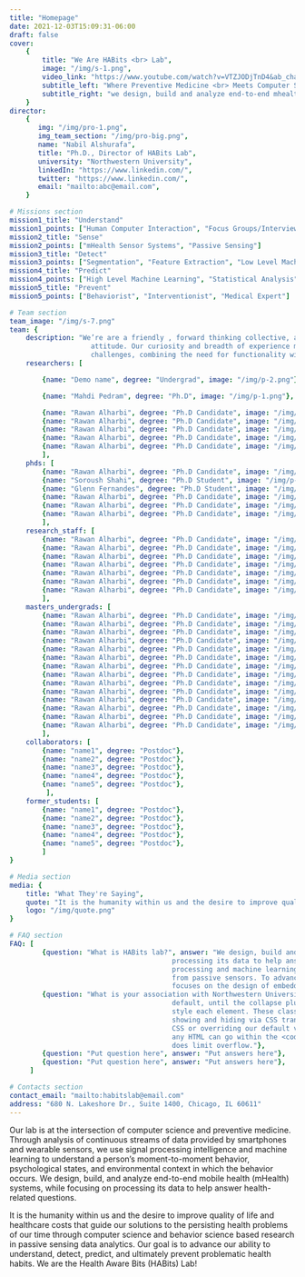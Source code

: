 ```yaml
---
title: "Homepage"
date: 2021-12-03T15:09:31-06:00
draft: false
cover:
    {
        title: "We Are HABits <br> Lab",
        image: "/img/s-1.png",
        video_link: "https://www.youtube.com/watch?v=VTZJODjTnD4&ab_channel=TheTonightShowStarringJimmyFallon",
        subtitle_left: "Where Preventive Medicine <br> Meets Computer Science",
        subtitle_right: "we design, build and analyze end-to-end mhealth <br> systems, while focusing on processing its data to help <br> answer health-related questions.",
    }
director:
    {
       img: "/img/pro-1.png",
       img_team_section: "/img/pro-big.png",
       name: "Nabil Alshurafa",
       title: "Ph.D., Director of HABits Lab",
       university: "Northwestern University",
       linkedIn: "https://www.linkedin.com/",
       twitter: "https://www.linkedin.com/",
       email: "mailto:abc@email.com",
    }

# Missions section
mission1_title: "Understand"
mission1_points: ["Human Computer Interaction", "Focus Groups/Interviews and Surveys"]
mission2_title: "Sense"
mission2_points: ["mHealth Sensor Systems", "Passive Sensing"]
mission3_title: "Detect"
mission3_points: ["Segmentation", "Feature Extraction", "Low Level Machine Learning"]
mission4_title: "Predict"
mission4_points: ["High Level Machine Learning", "Statistical Analysis", "Behavior Models"]
mission5_title: "Prevent"
mission5_points: ["Behaviorist", "Interventionist", "Medical Expert"]

# Team section
team_image: "/img/s-7.png"
team: {
    description: "We’re are a friendly , forward thinking collective, an approachable team with a can-do
                    attitude. Our curiosity and breadth of experience means we can turn our minds to new
                    challenges, combining the need for functionality with a desire for aesthetic value.",
    researchers: [

        {name: "Demo name", degree: "Undergrad", image: "/img/p-2.png"},

        {name: "Mahdi Pedram", degree: "Ph.D", image: "/img/p-1.png"},

        {name: "Rawan Alharbi", degree: "Ph.D Candidate", image: "/img/p-1.png"},
        {name: "Rawan Alharbi", degree: "Ph.D Candidate", image: "/img/p-1.png"},
        {name: "Rawan Alharbi", degree: "Ph.D Candidate", image: "/img/p-1.png"},
        {name: "Rawan Alharbi", degree: "Ph.D Candidate", image: "/img/p-1.png"},
        {name: "Rawan Alharbi", degree: "Ph.D Candidate", image: "/img/p-1.png"},
        ],
    phds: [
        {name: "Rawan Alharbi", degree: "Ph.D Candidate", image: "/img/p-1.png"},
        {name: "Soroush Shahi", degree: "Ph.D Student", image: "/img/p-1.png"},
        {name: "Glenn Fernandes", degree: "Ph.D Student", image: "/img/p-1.png"},
        {name: "Rawan Alharbi", degree: "Ph.D Candidate", image: "/img/p-1.png"},
        {name: "Rawan Alharbi", degree: "Ph.D Candidate", image: "/img/p-1.png"},
        {name: "Rawan Alharbi", degree: "Ph.D Candidate", image: "/img/p-1.png"},
        ],
    research_staff: [
        {name: "Rawan Alharbi", degree: "Ph.D Candidate", image: "/img/p-1.png"},
        {name: "Rawan Alharbi", degree: "Ph.D Candidate", image: "/img/p-1.png"},
        {name: "Rawan Alharbi", degree: "Ph.D Candidate", image: "/img/p-1.png"},
        {name: "Rawan Alharbi", degree: "Ph.D Candidate", image: "/img/p-1.png"},
        {name: "Rawan Alharbi", degree: "Ph.D Candidate", image: "/img/p-1.png"},
        {name: "Rawan Alharbi", degree: "Ph.D Candidate", image: "/img/p-1.png"},
        {name: "Rawan Alharbi", degree: "Ph.D Candidate", image: "/img/p-1.png"},
        ],
    masters_undergrads: [
        {name: "Rawan Alharbi", degree: "Ph.D Candidate", image: "/img/p-1.png"},
        {name: "Rawan Alharbi", degree: "Ph.D Candidate", image: "/img/p-1.png"},
        {name: "Rawan Alharbi", degree: "Ph.D Candidate", image: "/img/p-1.png"},
        {name: "Rawan Alharbi", degree: "Ph.D Candidate", image: "/img/p-1.png"},
        {name: "Rawan Alharbi", degree: "Ph.D Candidate", image: "/img/p-1.png"},
        {name: "Rawan Alharbi", degree: "Ph.D Candidate", image: "/img/p-1.png"},
        {name: "Rawan Alharbi", degree: "Ph.D Candidate", image: "/img/p-1.png"},
        {name: "Rawan Alharbi", degree: "Ph.D Candidate", image: "/img/p-1.png"},
        {name: "Rawan Alharbi", degree: "Ph.D Candidate", image: "/img/p-1.png"},
        {name: "Rawan Alharbi", degree: "Ph.D Candidate", image: "/img/p-1.png"},
        {name: "Rawan Alharbi", degree: "Ph.D Candidate", image: "/img/p-1.png"},
        {name: "Rawan Alharbi", degree: "Ph.D Candidate", image: "/img/p-1.png"},
        {name: "Rawan Alharbi", degree: "Ph.D Candidate", image: "/img/p-1.png"},
        {name: "Rawan Alharbi", degree: "Ph.D Candidate", image: "/img/p-1.png"},
        ],
    collaborators: [
        {name: "name1", degree: "Postdoc"},
        {name: "name2", degree: "Postdoc"},
        {name: "name3", degree: "Postdoc"},
        {name: "name4", degree: "Postdoc"},
        {name: "name5", degree: "Postdoc"},
         ],
    former_students: [
        {name: "name1", degree: "Postdoc"},
        {name: "name2", degree: "Postdoc"},
        {name: "name3", degree: "Postdoc"},
        {name: "name4", degree: "Postdoc"},
        {name: "name5", degree: "Postdoc"},
        ]
}

# Media section
media: {
    title: "What They're Saying",
    quote: "It is the humanity within us and the desire to improve quality of life and healthcare costs that guide our solutions to the persisting health problems of our time through computer science and behavior science based research in passive sensing data analytics; helping us advance our ability to understand, detect, predict, and ultimately prevent problematic health habits. We are the Health Aware Bits (HABits) Lab.",
    logo: "/img/quote.png"
}

# FAQ section
FAQ: [
        {question: "What is HABits lab?", answer: "We design, build and analyze end-to-end mHealth systems, while focusing on
                                        processing its data to help answer health-related questions. We focus on signal
                                        processing and machine learning techniques to process time-series data generated
                                        from passive sensors. To advance existing sensing techniques, a part of our lab
                                        focuses on the design of embedded systems."},
        {question: "What is your association with Northwestern University?", answer: "<strong>This is the second item's accordion body.</strong> It is hidden by
                                        default, until the collapse plugin adds the appropriate classes that we use to
                                        style each element. These classes control the overall appearance, as well as the
                                        showing and hiding via CSS transitions. You can modify any of this with custom
                                        CSS or overriding our default variables. It's also worth noting that just about
                                        any HTML can go within the <code>.accordion-body</code>, though the transition
                                        does limit overflow."},
        {question: "Put question here", answer: "Put answers here"},
        {question: "Put question here", answer: "Put answers here"},
     ]

# Contacts section
contact_email: "mailto:habitslab@email.com"
address: "680 N. Lakeshore Dr., Suite 1400, Chicago, IL 60611" 
---
```


<!-- lab description -->

Our lab is at the intersection of computer science and preventive medicine. Through analysis of continuous streams of data provided by smartphones and wearable sensors, we use signal processing intelligence and machine learning to understand a person’s moment-to-moment behavior, psychological states, and environmental context in which the behavior occurs. We design, build, and analyze end-to-end mobile health (mHealth) systems, while focusing on processing its data to help answer health-related questions.

It is the humanity within us and the desire to improve quality of life and healthcare costs that guide our solutions to the persisting health problems of our time through computer science and behavior science based research in passive sensing data analytics. Our goal is to advance our ability to understand, detect, predict, and ultimately prevent problematic health habits. We are the Health Aware Bits (HABits) Lab!
